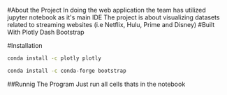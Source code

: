 #About the Project
In doing the web application the team has utilized jupyter notebook as it's main IDE
The project is about visualizing datasets related to streaming websites (i.e Netflix, Hulu, Prime and Disney)
#Built With
Plotly Dash
Bootstrap 

#Installation
```bash
conda install -c plotly plotly 
```
```bash
conda install -c conda-forge bootstrap 
```

##Runnig The Program
Just run all cells thats in the notebook